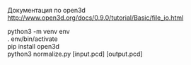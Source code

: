 Документация по open3d
http://www.open3d.org/docs/0.9.0/tutorial/Basic/file_io.html

python3 -m venv env  
. env/bin/activate  
pip install open3d  
python3 normalize.py [input.pcd] [output.pcd]
